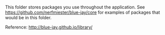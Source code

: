 This folder stores packages you use throughout the application. See
https://github.com/nerfmiester/blue-jay/core for examples of packages that would be in this
folder.

Reference: http://blue-jay.github.io/library/